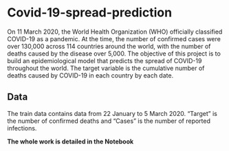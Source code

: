 # Covid-19-spread-prediction
On 11 March 2020, the World Health Organization (WHO) officially classified COVID-19 as a
pandemic. At the time, the number of confirmed cases were over 130,000 across 114 countries
around the world, with the number of deaths caused by the disease over 5,000. The objective of
this project is to build an epidemiological model that predicts the spread of COVID-19 throughout
the world. The target variable is the cumulative number of deaths caused by COVID-19 in each
country by each date.

## Data
The train data contains data from 22 January to 5 March 2020. “Target” is the number of confirmed
deaths and “Cases” is the number of reported infections.

**The whole work is detailed in the Notebook**
